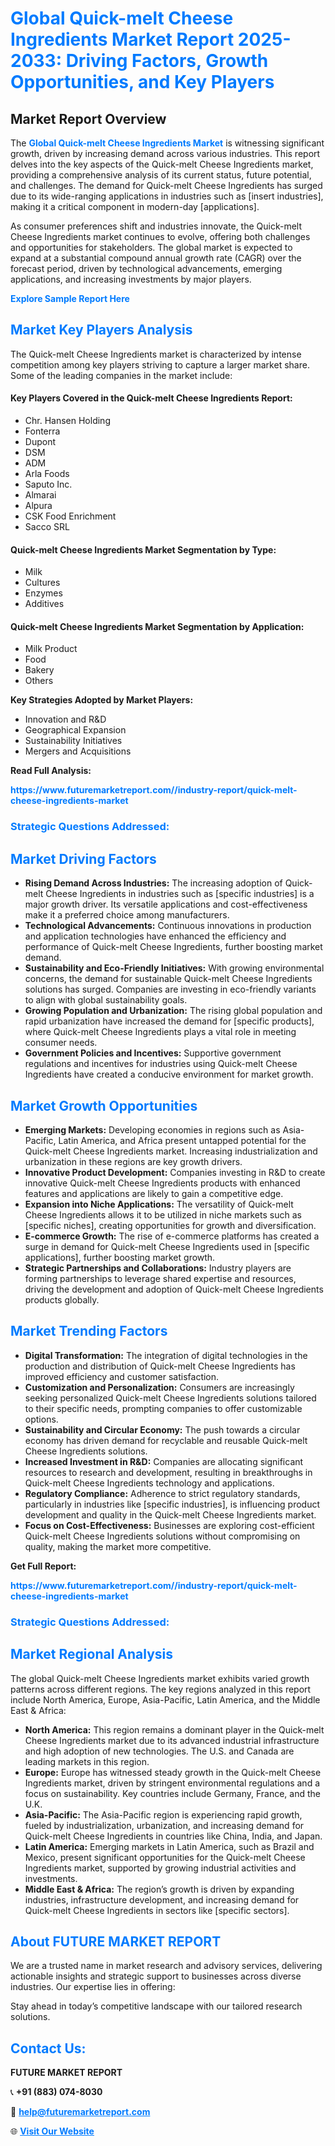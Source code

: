 <h1 style="color: #007BFF;">Global Quick-melt Cheese Ingredients Market Report 2025-2033: Driving Factors, Growth Opportunities, and Key Players</h1>

<section id="overview">
<h2>Market Report Overview</h2>
<p>The <a href="https://www.futuremarketreport.com//industry-report/quick-melt-cheese-ingredients-market" style="color: #007BFF; text-decoration: none;"><strong>Global Quick-melt Cheese Ingredients Market</strong></a> is witnessing significant growth, driven by increasing demand across various industries. This report delves into the key aspects of the Quick-melt Cheese Ingredients market, providing a comprehensive analysis of its current status, future potential, and challenges. The demand for Quick-melt Cheese Ingredients has surged due to its wide-ranging applications in industries such as [insert industries], making it a critical component in modern-day [applications].</p>
<p>As consumer preferences shift and industries innovate, the Quick-melt Cheese Ingredients market continues to evolve, offering both challenges and opportunities for stakeholders. The global market is expected to expand at a substantial compound annual growth rate (CAGR) over the forecast period, driven by technological advancements, emerging applications, and increasing investments by major players.</p>
</section>

<section id="overview">
<p><a href="https://www.futuremarketreport.com//request-sample/reportId=53715" style="color: #007BFF; text-decoration: none;"><strong>Explore Sample Report Here</strong></a></p>
</section>

<section id="key-players">
<h2 style="color: #007BFF;">Market Key Players Analysis</h2>
<p>The Quick-melt Cheese Ingredients market is characterized by intense competition among key players striving to capture a larger market share. Some of the leading companies in the market include:</p>
<h4>Key Players Covered in the Quick-melt Cheese Ingredients Report:</h4>
<ul><li>Chr. Hansen Holding</li><li>Fonterra</li><li>Dupont</li><li>DSM</li><li>ADM</li><li>Arla Foods</li><li>Saputo Inc.</li><li>Almarai</li><li>Alpura</li><li>CSK Food Enrichment</li><li>Sacco SRL</li></ul>
<h4>Quick-melt Cheese Ingredients Market Segmentation by Type:</h4>
<ul><li>Milk</li><li>Cultures</li><li>Enzymes</li><li>Additives</li></ul>

<h4>Quick-melt Cheese Ingredients Market Segmentation by Application:</h4>
<ul><li>Milk Product</li><li>Food</li><li>Bakery</li><li>Others</li></ul>
<p><strong>Key Strategies Adopted by Market Players:</strong></p>
<ul>
<li>Innovation and R&D</li>
<li>Geographical Expansion</li>
<li>Sustainability Initiatives</li>
<li>Mergers and Acquisitions</li>
</ul>
</section>

<section>
<p><strong>Read Full Analysis: </strong></p><a href="https://www.futuremarketreport.com//industry-report/quick-melt-cheese-ingredients-market" style="color: #007BFF; text-decoration: none;"><strong>https://www.futuremarketreport.com//industry-report/quick-melt-cheese-ingredients-market</strong></a>
<h3 style="color: #007BFF;">Strategic Questions Addressed:</h3>
</section>

<section id="driving-factors">
<h2 style="color: #007BFF;">Market Driving Factors</h2>
<ul>
<li><strong>Rising Demand Across Industries:</strong> The increasing adoption of Quick-melt Cheese Ingredients in industries such as [specific industries] is a major growth driver. Its versatile applications and cost-effectiveness make it a preferred choice among manufacturers.</li>
<li><strong>Technological Advancements:</strong> Continuous innovations in production and application technologies have enhanced the efficiency and performance of Quick-melt Cheese Ingredients, further boosting market demand.</li>
<li><strong>Sustainability and Eco-Friendly Initiatives:</strong> With growing environmental concerns, the demand for sustainable Quick-melt Cheese Ingredients solutions has surged. Companies are investing in eco-friendly variants to align with global sustainability goals.</li>
<li><strong>Growing Population and Urbanization:</strong> The rising global population and rapid urbanization have increased the demand for [specific products], where Quick-melt Cheese Ingredients plays a vital role in meeting consumer needs.</li>
<li><strong>Government Policies and Incentives:</strong> Supportive government regulations and incentives for industries using Quick-melt Cheese Ingredients have created a conducive environment for market growth.</li>
</ul>
</section>

<section id="growth-opportunities">
<h2 style="color: #007BFF;">Market Growth Opportunities</h2>
<ul>
<li><strong>Emerging Markets:</strong> Developing economies in regions such as Asia-Pacific, Latin America, and Africa present untapped potential for the Quick-melt Cheese Ingredients market. Increasing industrialization and urbanization in these regions are key growth drivers.</li>
<li><strong>Innovative Product Development:</strong> Companies investing in R&D to create innovative Quick-melt Cheese Ingredients products with enhanced features and applications are likely to gain a competitive edge.</li>
<li><strong>Expansion into Niche Applications:</strong> The versatility of Quick-melt Cheese Ingredients allows it to be utilized in niche markets such as [specific niches], creating opportunities for growth and diversification.</li>
<li><strong>E-commerce Growth:</strong> The rise of e-commerce platforms has created a surge in demand for Quick-melt Cheese Ingredients used in [specific applications], further boosting market growth.</li>
<li><strong>Strategic Partnerships and Collaborations:</strong> Industry players are forming partnerships to leverage shared expertise and resources, driving the development and adoption of Quick-melt Cheese Ingredients products globally.</li>
</ul>
</section>

<section id="trending-factors">
<h2 style="color: #007BFF;">Market Trending Factors</h2>
<ul>
<li><strong>Digital Transformation:</strong> The integration of digital technologies in the production and distribution of Quick-melt Cheese Ingredients has improved efficiency and customer satisfaction.</li>
<li><strong>Customization and Personalization:</strong> Consumers are increasingly seeking personalized Quick-melt Cheese Ingredients solutions tailored to their specific needs, prompting companies to offer customizable options.</li>
<li><strong>Sustainability and Circular Economy:</strong> The push towards a circular economy has driven demand for recyclable and reusable Quick-melt Cheese Ingredients solutions.</li>
<li><strong>Increased Investment in R&D:</strong> Companies are allocating significant resources to research and development, resulting in breakthroughs in Quick-melt Cheese Ingredients technology and applications.</li>
<li><strong>Regulatory Compliance:</strong> Adherence to strict regulatory standards, particularly in industries like [specific industries], is influencing product development and quality in the Quick-melt Cheese Ingredients market.</li>
<li><strong>Focus on Cost-Effectiveness:</strong> Businesses are exploring cost-efficient Quick-melt Cheese Ingredients solutions without compromising on quality, making the market more competitive.</li>
</ul>
</section>

<section>
<p><strong>Get Full Report: </strong></p><a href="https://www.futuremarketreport.com//industry-report/quick-melt-cheese-ingredients-market" style="color: #007BFF; text-decoration: none;"><strong>https://www.futuremarketreport.com//industry-report/quick-melt-cheese-ingredients-market</strong></a>
<h3 style="color: #007BFF;">Strategic Questions Addressed:</h3>
</section>


<section id="regional-analysis">
<h2 style="color: #007BFF;">Market Regional Analysis</h2>
<p>The global Quick-melt Cheese Ingredients market exhibits varied growth patterns across different regions. The key regions analyzed in this report include North America, Europe, Asia-Pacific, Latin America, and the Middle East & Africa:</p>
<ul>
<li><strong>North America:</strong> This region remains a dominant player in the Quick-melt Cheese Ingredients market due to its advanced industrial infrastructure and high adoption of new technologies. The U.S. and Canada are leading markets in this region.</li>
<li><strong>Europe:</strong> Europe has witnessed steady growth in the Quick-melt Cheese Ingredients market, driven by stringent environmental regulations and a focus on sustainability. Key countries include Germany, France, and the U.K.</li>
<li><strong>Asia-Pacific:</strong> The Asia-Pacific region is experiencing rapid growth, fueled by industrialization, urbanization, and increasing demand for Quick-melt Cheese Ingredients in countries like China, India, and Japan.</li>
<li><strong>Latin America:</strong> Emerging markets in Latin America, such as Brazil and Mexico, present significant opportunities for the Quick-melt Cheese Ingredients market, supported by growing industrial activities and investments.</li>
<li><strong>Middle East & Africa:</strong> The region’s growth is driven by expanding industries, infrastructure development, and increasing demand for Quick-melt Cheese Ingredients in sectors like [specific sectors].</li>
</ul>
</section>

<footer>
<h2 style="color: #007BFF;">About FUTURE MARKET REPORT</h2>
<p>We are a trusted name in market research and advisory services, delivering actionable insights and strategic support to businesses across diverse industries. Our expertise lies in offering:</p>

<p>Stay ahead in today’s competitive landscape with our tailored research solutions.</p>

<h2 style="color: #007BFF;">Contact Us:</h2>
<p><strong>FUTURE MARKET REPORT</strong></p>
<p>📞 <strong>+91 (883) 074-8030</strong></p>
<p>📧 <strong><a href="mailto:help@futuremarketreport.com" style="color: #007BFF;">help@futuremarketreport.com</a></strong></p>
<p>🌐 <strong><a href="https://www.futuremarketreport.com/" style="color: #007BFF;">Visit Our Website</a></strong></p>
</footer>